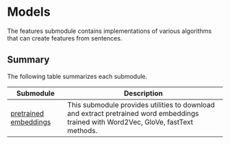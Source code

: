 # Models

The features submodule contains implementations of various algorithms that can create features from sentences.

## Summary

The following table summarizes each submodule.

|Submodule|Description|
|---|---|
|[pretrained embeddings](./pretrained_embeddings) | This submodule provides utilities to download and extract pretrained word embeddings trained with Word2Vec, GloVe, fastText methods.|
